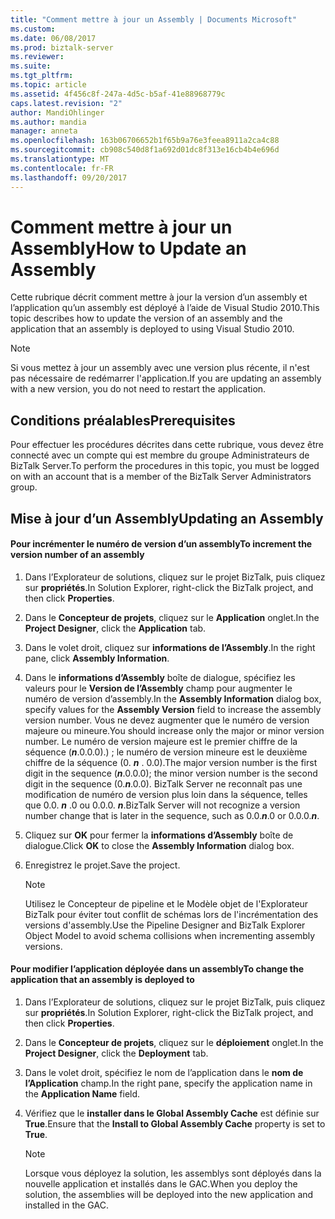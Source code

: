 ```yaml
---
title: "Comment mettre à jour un Assembly | Documents Microsoft"
ms.custom: 
ms.date: 06/08/2017
ms.prod: biztalk-server
ms.reviewer: 
ms.suite: 
ms.tgt_pltfrm: 
ms.topic: article
ms.assetid: 4f456c8f-247a-4d5c-b5af-41e88968779c
caps.latest.revision: "2"
author: MandiOhlinger
ms.author: mandia
manager: anneta
ms.openlocfilehash: 163b06706652b1f65b9a76e3feea8911a2ca4c88
ms.sourcegitcommit: cb908c540d8f1a692d01dc8f313e16cb4b4e696d
ms.translationtype: MT
ms.contentlocale: fr-FR
ms.lasthandoff: 09/20/2017
---
```

# <a name="how-to-update-an-assembly"></a><span data-ttu-id="99778-102">Comment mettre à jour un Assembly</span><span class="sxs-lookup"><span data-stu-id="99778-102">How to Update an Assembly</span></span>
<span data-ttu-id="99778-103">Cette rubrique décrit comment mettre à jour la version d’un assembly et l’application qu’un assembly est déployé à l’aide de Visual Studio 2010.</span><span class="sxs-lookup"><span data-stu-id="99778-103">This topic describes how to update the version of an assembly and the application that an assembly is deployed to using Visual Studio 2010.</span></span>  
  
> [!NOTE]  
>  <span data-ttu-id="99778-104">Si vous mettez à jour un assembly avec une version plus récente, il n'est pas nécessaire de redémarrer l'application.</span><span class="sxs-lookup"><span data-stu-id="99778-104">If you are updating an assembly with a new version, you do not need to restart the application.</span></span>  
  
## <a name="prerequisites"></a><span data-ttu-id="99778-105">Conditions préalables</span><span class="sxs-lookup"><span data-stu-id="99778-105">Prerequisites</span></span>  
 <span data-ttu-id="99778-106">Pour effectuer les procédures décrites dans cette rubrique, vous devez être connecté avec un compte qui est membre du groupe Administrateurs de BizTalk Server.</span><span class="sxs-lookup"><span data-stu-id="99778-106">To perform the procedures in this topic, you must be logged on with an account that is a member of the BizTalk Server Administrators group.</span></span>  
  
## <a name="updating-an-assembly"></a><span data-ttu-id="99778-107">Mise à jour d’un Assembly</span><span class="sxs-lookup"><span data-stu-id="99778-107">Updating an Assembly</span></span>  
  
#### <a name="to-increment-the-version-number-of-an-assembly"></a><span data-ttu-id="99778-108">Pour incrémenter le numéro de version d’un assembly</span><span class="sxs-lookup"><span data-stu-id="99778-108">To increment the version number of an assembly</span></span>  
  
1.  <span data-ttu-id="99778-109">Dans l’Explorateur de solutions, cliquez sur le projet BizTalk, puis cliquez sur **propriétés**.</span><span class="sxs-lookup"><span data-stu-id="99778-109">In Solution Explorer, right-click the BizTalk project, and then click **Properties**.</span></span>  
  
2.  <span data-ttu-id="99778-110">Dans le **Concepteur de projets**, cliquez sur le **Application** onglet.</span><span class="sxs-lookup"><span data-stu-id="99778-110">In the **Project Designer**, click the **Application** tab.</span></span>  
  
3.  <span data-ttu-id="99778-111">Dans le volet droit, cliquez sur **informations de l’Assembly**.</span><span class="sxs-lookup"><span data-stu-id="99778-111">In the right pane, click **Assembly Information**.</span></span>  
  
4.  <span data-ttu-id="99778-112">Dans le **informations d’Assembly** boîte de dialogue, spécifiez les valeurs pour le **Version de l’Assembly** champ pour augmenter le numéro de version d’assembly.</span><span class="sxs-lookup"><span data-stu-id="99778-112">In the **Assembly Information** dialog box, specify values for the **Assembly Version** field to increase the assembly version number.</span></span> <span data-ttu-id="99778-113">Vous ne devez augmenter que le numéro de version majeure ou mineure.</span><span class="sxs-lookup"><span data-stu-id="99778-113">You should increase only the major or minor version number.</span></span> <span data-ttu-id="99778-114">Le numéro de version majeure est le premier chiffre de la séquence (***n***.0.0.0).) ; le numéro de version mineure est le deuxième chiffre de la séquence (0. ***n*** . 0.0).</span><span class="sxs-lookup"><span data-stu-id="99778-114">The major version number is the first digit in the sequence (***n***.0.0.0); the minor version number is the second digit in the sequence (0.***n***.0.0).</span></span> <span data-ttu-id="99778-115">BizTalk Server ne reconnaît pas une modification de numéro de version plus loin dans la séquence, telles que 0.0.  ***n*** .0 ou 0.0.0. ***n***.</span><span class="sxs-lookup"><span data-stu-id="99778-115">BizTalk Server will not recognize a version number change that is later in the sequence, such as 0.0.***n***.0 or 0.0.0.***n***.</span></span>  
  
5.  <span data-ttu-id="99778-116">Cliquez sur **OK** pour fermer la **informations d’Assembly** boîte de dialogue.</span><span class="sxs-lookup"><span data-stu-id="99778-116">Click **OK** to close the **Assembly Information** dialog box.</span></span>  
  
6.  <span data-ttu-id="99778-117">Enregistrez le projet.</span><span class="sxs-lookup"><span data-stu-id="99778-117">Save the project.</span></span>  
  
    > [!NOTE]  
    >  <span data-ttu-id="99778-118">Utilisez le Concepteur de pipeline et le Modèle objet de l'Explorateur BizTalk pour éviter tout conflit de schémas lors de l'incrémentation des versions d'assembly.</span><span class="sxs-lookup"><span data-stu-id="99778-118">Use the Pipeline Designer and BizTalk Explorer Object Model to avoid schema collisions when incrementing assembly versions.</span></span>  
  
#### <a name="to-change-the-application-that-an-assembly-is-deployed-to"></a><span data-ttu-id="99778-119">Pour modifier l’application déployée dans un assembly</span><span class="sxs-lookup"><span data-stu-id="99778-119">To change the application that an assembly is deployed to</span></span>  
  
1.  <span data-ttu-id="99778-120">Dans l’Explorateur de solutions, cliquez sur le projet BizTalk, puis cliquez sur **propriétés**.</span><span class="sxs-lookup"><span data-stu-id="99778-120">In Solution Explorer, right-click the BizTalk project, and then click **Properties**.</span></span>  
  
2.  <span data-ttu-id="99778-121">Dans le **Concepteur de projets**, cliquez sur le **déploiement** onglet.</span><span class="sxs-lookup"><span data-stu-id="99778-121">In the **Project Designer**, click the **Deployment** tab.</span></span>  
  
3.  <span data-ttu-id="99778-122">Dans le volet droit, spécifiez le nom de l’application dans le **nom de l’Application** champ.</span><span class="sxs-lookup"><span data-stu-id="99778-122">In the right pane, specify the application name in the **Application Name** field.</span></span>  
  
4.  <span data-ttu-id="99778-123">Vérifiez que le **installer dans le Global Assembly Cache** est définie sur **True**.</span><span class="sxs-lookup"><span data-stu-id="99778-123">Ensure that the **Install to Global Assembly Cache** property is set to **True**.</span></span>  
  
    > [!NOTE]  
    >  <span data-ttu-id="99778-124">Lorsque vous déployez la solution, les assemblys sont déployés dans la nouvelle application et installés dans le GAC.</span><span class="sxs-lookup"><span data-stu-id="99778-124">When you deploy the solution, the assemblies will be deployed into the new application and installed in the GAC.</span></span>